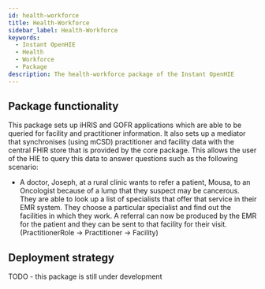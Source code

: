 ```yaml
---
id: health-workforce
title: Health-Workforce
sidebar_label: Health-Workforce
keywords:
  - Instant OpenHIE
  - Health
  - Workforce
  - Package
description: The health-workforce package of the Instant OpenHIE
---
```


## Package functionality

This package sets up iHRIS and GOFR applications which are able to be queried for facility and practitioner information. It also sets up a mediator that synchronises (using mCSD) practitioner and facility data with the central FHIR store that is provided by the core package. This allows the user of the HIE to query this data to answer questions such as the following scenario:

* A doctor, Joseph,  at a rural clinic wants to refer a patient, Mousa, to an Oncologist because of a lump that they suspect may be cancerous. They are able to look up a list of specialists that offer that service in their EMR system. They choose a particular specialist and find out the facilities in which they work. A referral can now be produced by the EMR for the patient and they can be sent to that facility for their visit. (PractitionerRole -> Practitioner -> Facility)


## Deployment strategy

TODO - this package is still under development
